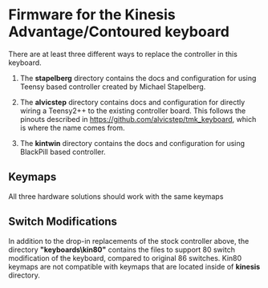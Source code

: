 # Firmware for the Kinesis Advantage/Contoured keyboard

There are at least three different ways to replace the controller in this keyboard.

1. The **stapelberg** directory contains the docs and configuration for using Teensy based controller created by Michael Stapelberg.

2. The **alvicstep** directory contains docs and configuration for directly wiring a Teensy2++ to the existing controller board. This follows the pinouts described in https://github.com/alvicstep/tmk_keyboard, which is where the name comes from. 

3. The **kintwin** directory contains the docs and configuration for using BlackPill based controller.

## Keymaps
All three hardware solutions should work with the same keymaps

## Switch Modifications
In addition to the drop-in replacements of the stock controller above, the directory **"keyboards\kin80"** contains the files to support 80 switch modification of the keyboard, compared to original 86 switches. Kin80 keymaps are not compatible with keymaps that are located inside of **kinesis** directory.